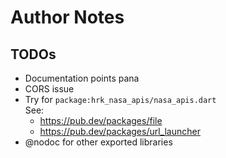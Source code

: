 # Author Notes

## TODOs

- Documentation points pana
- CORS issue
- Try for `package:hrk_nasa_apis/nasa_apis.dart`  
  See:
    - https://pub.dev/packages/file
    - https://pub.dev/packages/url_launcher
- @nodoc for other exported libraries
